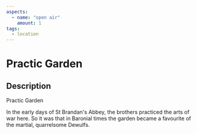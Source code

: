 ```yaml
---
aspects: 
  - name: "open air"
    amount: 1
tags:
  - location
---
```


# Practic Garden

## Description
Practic Garden

In the early days of St Brandan's Abbey, the brothers practiced the arts of war here. So it was that in Baronial times the garden became a favourite of the martial, quarrelsome Dewulfs.
